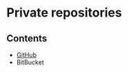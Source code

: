 # Private repositories

## Contents

- [GitHub](/Handbook/Coding/Ecosystem-Community-Open%20Source/Private%20repositories/GitHub)
- BitBucket
